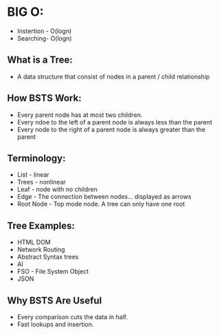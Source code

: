 # BIG O:

- Instertion - O(logn)
- Searching- O(logn)

## What is a Tree:

- A data structure that consist of nodes in a parent / child relationship

## How BSTS Work:

- Every parent node has at most two children.
- Every ndoe to the left of a parent node is always less than the parent
- Every node to the right of a parent node is always greater than the parent

## Terminology:

- List - linear
- Trees - nonlinear
- Leaf - node with no children
- Edge - The connection between nodes… displayed as arrows
- Root Node - Top mode node. A tree can only have one root

## Tree Examples:

- HTML DOM
- Network Routing
- Abstract Syntax trees
- AI
- FSO - File System Object
- JSON

## Why BSTS Are Useful

- Every comparison cuts the data in half.
- Fast lookups and insertion.
